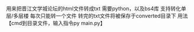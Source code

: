 用来把晋江文学城论坛的html文件转成txt
需要python，以及bs4库
支持转化单层/多层楼
每次只能转一个文件
转完的txt文件将被保存于converted目录下
用法【cmd到目录文件，输入指令py main.py】
